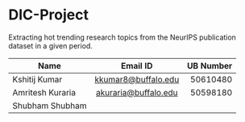 # DIC-Project
Extracting hot trending research topics from the NeurIPS publication dataset in a given period.

| Name        | Email ID           | UB Number  |
| ------------- |:-------------:| -----:|
| Kshitij Kumar      | kkumar8@buffalo.edu | 50610480 |
| Amritesh Kuraria      | akuraria@buffalo.edu      |   50598180 |
| Shubham Shubham |       |     |



